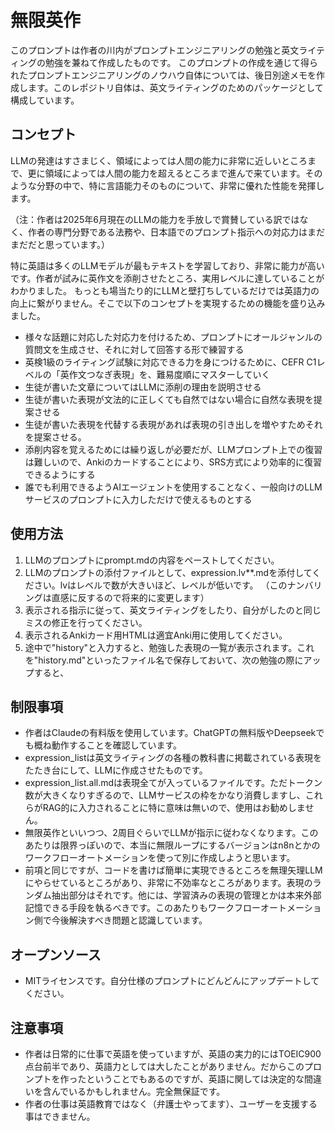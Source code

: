 # 無限英作

このプロンプトは作者の川内がプロンプトエンジニアリングの勉強と英文ライティングの勉強を兼ねて作成したものです。
このプロンプトの作成を通じて得られたプロンプトエンジニアリングのノウハウ自体については、後日別途メモを作成します。このレポジトリ自体は、英文ライティングのためのパッケージとして構成しています。

## コンセプト

LLMの発達はすさまじく、領域によっては人間の能力に非常に近しいところまで、更に領域によっては人間の能力を超えるところまで進んで来ています。そのような分野の中で、特に言語能力そのものについて、非常に優れた性能を発揮します。

（注：作者は2025年6月現在のLLMの能力を手放しで賞賛している訳ではなく、作者の専門分野である法務や、日本語でのプロンプト指示への対応力はまだまだだと思っています。）

特に英語は多くのLLMモデルが最もテキストを学習しており、非常に能力が高いです。作者が試みに英作文を添削させたところ、実用レベルに達していることがわかりました。
もっとも場当たり的にLLMと壁打ちしているだけでは英語力の向上に繋がりません。そこで以下のコンセプトを実現するための機能を盛り込みました。

* 様々な話題に対応した対応力を付けるため、プロンプトにオールジャンルの質問文を生成させ、それに対して回答する形で練習する
* 英検1級のライティング試験に対応できる力を身につけるために、CEFR C1レベルの「英作文つなぎ表現」を、難易度順にマスターしていく
* 生徒が書いた文章についてはLLMに添削の理由を説明させる
* 生徒が書いた表現が文法的に正しくても自然ではない場合に自然な表現を提案させる
* 生徒が書いた表現を代替する表現があれば表現の引き出しを増やすためそれを提案させる。
* 添削内容を覚えるためには繰り返しが必要だが、LLMプロンプト上での復習は難しいので、Ankiのカードすることにより、SRS方式により効率的に復習できるようにする
* 誰でも利用できるようAIエージェントを使用することなく、一般向けのLLMサービスのプロンプトに入力しただけで使えるものとする

## 使用方法
1. LLMのプロンプトにprompt.mdの内容をペーストしてください。
1. LLMのプロンプトの添付ファイルとして、expression.lv**.mdを添付してください。lvはレベルで数が大きいほど、レベルが低いです。
（このナンバリングは直感に反するので将来的に変更します）
1. 表示される指示に従って、英文ライティングをしたり、自分がしたのと同じミスの修正を行ってください。
1. 表示されるAnkiカード用HTMLは適宜Anki用に使用してください。
1. 途中で"history"と入力すると、勉強した表現の一覧が表示されます。これを"history.md"といったファイル名で保存しておいて、次の勉強の際にアップすると、

## 制限事項
* 作者はClaudeの有料版を使用しています。ChatGPTの無料版やDeepseekでも概ね動作することを確認しています。
* expression_listは英文ライティングの各種の教科書に掲載されている表現をたたき台にして、LLMに作成させたものです。
* expression_list.all.mdは表現全てが入っているファイルです。ただトークン数が大きくなりすぎるので、LLMサービスの枠をかなり消費しますし、これらがRAG的に入力されることに特に意味は無いので、使用はお勧めしません。
* 無限英作といいつつ、2周目ぐらいでLLMが指示に従わなくなります。このあたりは限界っぽいので、本当に無限ループにするバージョンはn8nとかのワークフローオートメーションを使って別に作成しようと思います。
* 前項と同じですが、コードを書けば簡単に実現できるところを無理矢理LLMにやらせているところがあり、非常に不効率なところがあります。表現のランダム抽出部分はそれです。他には、学習済みの表現の管理とかは本来外部記憶できる手段を執るべきです。このあたりもワークフローオートメーション側で今後解決すべき問題と認識しています。

## オープンソース
* MITライセンスです。自分仕様のプロンプトにどんどんにアップデートしてください。

## 注意事項
* 作者は日常的に仕事で英語を使っていますが、英語の実力的にはTOEIC900点台前半であり、英語力としては大したことがありません。だからこのプロンプトを作ったということでもあるのですが、英語に関しては決定的な間違いを含んでいるかもしれません。完全無保証です。
* 作者の仕事は英語教育ではなく（弁護士やってます）、ユーザーを支援する事はできません。